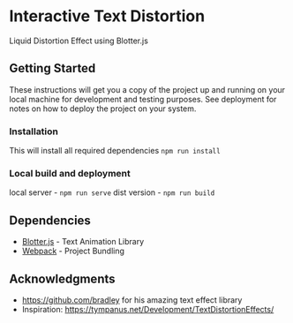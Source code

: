 # Interactive Text Distortion
Liquid Distortion Effect using Blotter.js

## Getting Started
These instructions will get you a copy of the project up and running on your local machine for development and testing purposes. See deployment for notes on how to deploy the project on your system.

### Installation
This will install all required dependencies
`npm run install`
### Local build and deployment
local server - `npm run serve`
dist version - `npm run build`

## Dependencies
* [Blotter.js](https://blotter.js.org/) - Text Animation Library
* [Webpack](https://webpack.js.org/) - Project Bundling

## Acknowledgments
* https://github.com/bradley for his amazing text effect library
* Inspiration: https://tympanus.net/Development/TextDistortionEffects/
